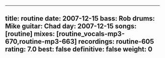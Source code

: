 
---
title: routine
date: 2007-12-15
bass:	Rob
drums:	Mike
guitar:	Chad
day: 2007-12-15
songs: [routine]
mixes: [routine_vocals-mp3-670,routine-mp3-663]
recordings: routine-605
rating: 7.0
best: false
definitive: false
weight: 0
---
